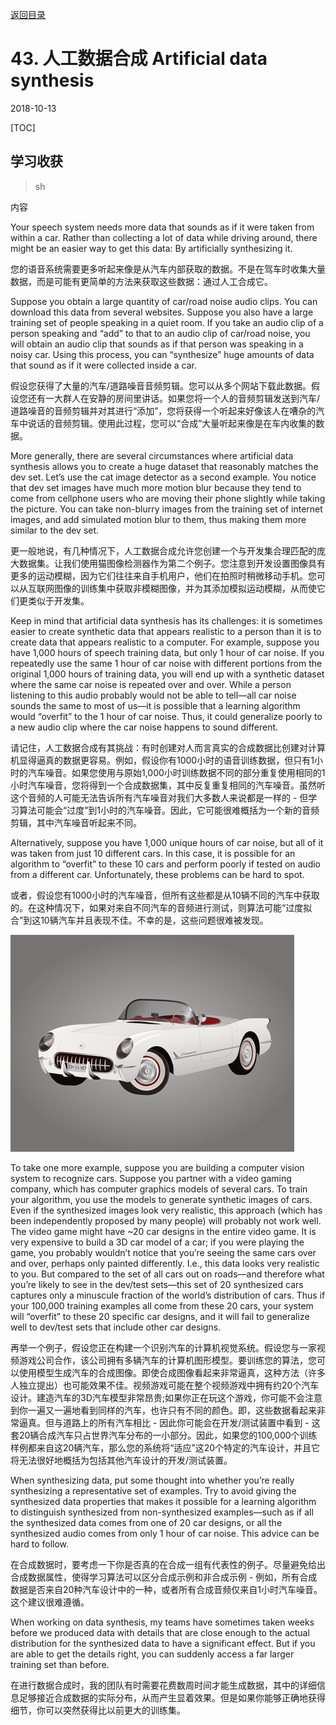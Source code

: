 [返回目录](../MLY_index.html)

# 43. 人工数据合成 Artificial data synthesis

2018-10-13

[TOC]

## 学习收获

> sh

内容

Your speech system needs more data that sounds as if it were taken from within a car. Rather than collecting a lot of data while driving around, there might be an easier way to get this data: By artificially synthesizing it.

您的语音系统需要更多听起来像是从汽车内部获取的数据。不是在驾车时收集大量数据，而是可能有更简单的方法来获取这些数据：通过人工合成它。

Suppose you obtain a large quantity of car/road noise audio clips. You can download this data from several websites. Suppose you also have a large training set of people speaking in a quiet room. If you take an audio clip of a person speaking and “add” to that to an audio clip of car/road noise, you will obtain an audio clip that sounds as if that person was speaking in a noisy car. Using this process, you can “synthesize” huge amounts of data that sound as if it were collected inside a car.

假设您获得了大量的汽车/道路噪音音频剪辑。您可以从多个网站下载此数据。假设您还有一大群人在安静的房间里讲话。如果您将一个人的音频剪辑发送到汽车/道路噪音的音频剪辑并对其进行“添加”，您将获得一个听起来好像该人在嘈杂的汽车中说话的音频剪辑。使用此过程，您可以“合成”大量听起来像是在车内收集的数据。

More generally, there are several circumstances where artificial data synthesis allows you to create a huge dataset that reasonably matches the dev set. Let’s use the cat image detector as a second example. You notice that dev set images have much more motion blur because they tend to come from cellphone users who are moving their phone slightly while taking the picture. You can take non-blurry images from the training set of internet images, and add simulated motion blur to them, thus making them more similar to the dev set.

更一般地说，有几种情况下，人工数据合成允许您创建一个与开发集合理匹配的庞大数据集。让我们使用猫图像检测器作为第二个例子。您注意到开发设置图像具有更多的运动模糊，因为它们往往来自手机用户，他们在拍照时稍微移动手机。您可以从互联网图像的训练集中获取非模糊图像，并为其添加模拟运动模糊，从而使它们更类似于开发集。

Keep in mind that artificial data synthesis has its challenges: it is sometimes easier to create synthetic data that appears realistic to a person than it is to create data that appears realistic to a computer. For example, suppose you have 1,000 hours of speech training data, but only 1 hour of car noise. If you repeatedly use the same 1 hour of car noise with different portions from the original 1,000 hours of training data, you will end up with a synthetic dataset where the same car noise is repeated over and over. While a person listening to this audio probably would not be able to tell—all car noise sounds the same to most of us—it is possible that a learning algorithm would “overfit” to the 1 hour of car noise. Thus, it could generalize poorly to a new audio clip where the car noise happens to sound different.

请记住，人工数据合成有其挑战：有时创建对人而言真实的合成数据比创建对计算机显得逼真的数据更容易。例如，假设你有1000小时的语音训练数据，但只有1小时的汽车噪音。如果您使用与原始1,000小时训练数据不同的部分重复使用相同的1小时汽车噪音，您将得到一个合成数据集，其中反复重复相同的汽车噪音。虽然听这个音频的人可能无法告诉所有汽车噪音对我们大多数人来说都是一样的 - 但学习算法可能会“过度”到1小时的汽车噪音。因此，它可能很难概括为一个新的音频剪辑，其中汽车噪音听起来不同。

Alternatively, suppose you have 1,000 unique hours of car noise, but all of it was taken from just 10 different cars. In this case, it is possible for an algorithm to “overfit” to these 10 cars and perform poorly if tested on audio from a different car. Unfortunately, these problems can be hard to spot.

或者，假设您有1000小时的汽车噪音，但所有这些都是从10辆不同的汽车中获取的。在这种情况下，如果对来自不同汽车的音频进行测试，则算法可能“过度拟合”到这10辆汽车并且表现不佳。不幸的是，这些问题很难被发现。

![43_car](../assets/43_car.png) 

To take one more example, suppose you are building a computer vision system to recognize cars. Suppose you partner with a video gaming company, which has computer graphics models of several cars. To train your algorithm, you use the models to generate synthetic images of cars. Even if the synthesized images look very realistic, this approach (which has been independently proposed by many people) will probably not work well. The video game might have ~20 car designs in the entire video game. It is very expensive to build a 3D car model of a car; if you were playing the game, you probably wouldn’t notice that you’re seeing the same cars over and over, perhaps only painted differently. I.e., this data looks very realistic to you. But compared to the set of all cars out on roads—and therefore what you’re likely to see in the dev/test sets—this set of 20 synthesized cars captures only a minuscule fraction of the world’s distribution of cars. Thus if your 100,000 training examples all come from these 20 cars, your system will “overfit” to these 20 specific car designs, and it will fail to generalize well to dev/test sets that include other car designs.

再举一个例子，假设您正在构建一个识别汽车的计算机视觉系统。假设您与一家视频游戏公司合作，该公司拥有多辆汽车的计算机图形模型。要训练您的算法，您可以使用模型生成汽车的合成图像。即使合成图像看起来非常逼真，这种方法（许多人独立提出）也可能效果不佳。视频游戏可能在整个视频游戏中拥有约20个汽车设计。建造汽车的3D汽车模型非常昂贵;如果你正在玩这个游戏，你可能不会注意到你一遍又一遍地看到同样的汽车，也许只有不同的颜色。即，这些数据看起来非常逼真。但与道路上的所有汽车相比 - 因此你可能会在开发/测试装置中看到 - 这套20辆合成汽车只占世界汽车分布的一小部分。因此，如果您的100,000个训练样例都来自这20辆汽车，那么您的系统将“适应”这20个特定的汽车设计，并且它将无法很好地概括为包括其他汽车设计的开发/测试装置。

When synthesizing data, put some thought into whether you’re really synthesizing a representative set of examples. Try to avoid giving the synthesized data properties that makes it possible for a learning algorithm to distinguish synthesized from non-synthesized examples—such as if all the synthesized data comes from one of 20 car designs, or all the synthesized audio comes from only 1 hour of car noise. This advice can be hard to follow.

在合成数据时，要考虑一下你是否真的在合成一组有代表性的例子。尽量避免给出合成数据属性，使得学习算法可以区分合成示例和非合成示例 - 例如，所有合成数据是否来自20种汽车设计中的一种，或者所有合成音频仅来自1小时汽车噪音。这个建议很难遵循。

When working on data synthesis, my teams have sometimes taken weeks before we produced data with details that are close enough to the actual distribution for the synthesized data to have a significant effect. But if you are able to get the details right, you can suddenly access a far larger training set than before.

在进行数据合成时，我的团队有时需要花费数周时间才能生成数据，其中的详细信息足够接近合成数据的实际分布，从而产生显着效果。但是如果你能够正确地获得细节，你可以突然获得比以前更大的训练集。